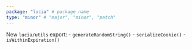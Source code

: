 ```yaml
---
package: "lucia" # package name
type: "minor" # "major", "minor", "patch"
---
```


New `lucia/utils` export:
    - `generateRandomString()`
    - `serializeCookie()`
    - `isWithinExpiration()`
